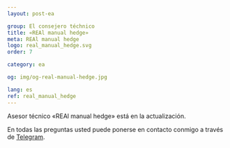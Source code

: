 ```yaml
---
layout: post-ea

group: El consejero téchnico
title: «REAl manual hedge»
meta: REAl manual hedge
logo: real_manual_hedge.svg
order: 7

category: ea

og: img/og-real-manual-hedge.jpg

lang: es
ref: real_manual_hedge
---
```


Asesor técnico «REAl manual hedge» está en la actualización.

En todas las preguntas usted puede ponerse en contacto conmigo a través de <a href="https://t.me/chutkoy" target="_blank">Telegram</a>.
